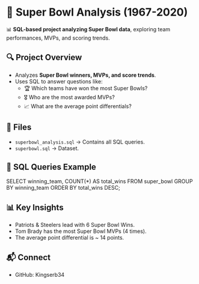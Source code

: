 # 🏈 Super Bowl Analysis (1967-2020)

📊 **SQL-based project analyzing Super Bowl data**, exploring team performances, MVPs, and scoring trends.

## 🔍 Project Overview
- Analyzes **Super Bowl winners, MVPs, and score trends**.
- Uses SQL to answer questions like:
  - 🏆 Which teams have won the most Super Bowls?
  - 🎖️ Who are the most awarded MVPs?
  - 📈 What are the average point differentials?

## 📂 Files
- `superbowl_analysis.sql` → Contains all SQL queries.
- `superbowl.sql` → Dataset.

## 🔧 SQL Queries Example

SELECT winning_team, COUNT(*) AS total_wins
FROM super_bowl
GROUP BY winning_team
ORDER BY total_wins DESC;

## 📊 Key Insights
  - Patriots & Steelers lead with 6 Super Bowl Wins.
  - Tom Brady has the most Super Bowl MVPs (4 times).
  - The average point differential is ~ 14 points.

## 📬 Connect
  - GitHub: Kingserb34
